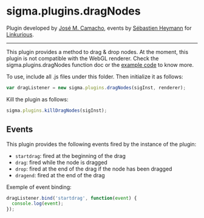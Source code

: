 sigma.plugins.dragNodes
=====================

Plugin developed by [José M. Camacho](https://github.com/josemazo), events by [Sébastien Heymann](https://github.com/sheymann) for [Linkurious](https://github.com/Linkurious).

---

This plugin provides a method to drag & drop nodes. At the moment, this plugin is not compatible with the WebGL renderer. Check the sigma.plugins.dragNodes function doc or the [example code](../../examples/drag-nodes.html) to know more.

To use, include all .js files under this folder. Then initialize it as follows:

````javascript
var dragListener = new sigma.plugins.dragNodes(sigInst, renderer);
````

Kill the plugin as follows:

````javascript
sigma.plugins.killDragNodes(sigInst);
````

## Events

This plugin provides the following events fired by the instance of the plugin:
* `startdrag`: fired at the beginning of the drag
* `drag`: fired while the node is dragged
* `drop`: fired at the end of the drag if the node has been dragged
* `dragend`: fired at the end of the drag

Exemple of event binding:

````javascript
dragListener.bind('startdrag', function(event) {
  console.log(event);
});
````
